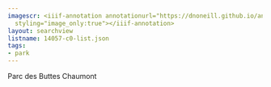 ```yaml
---
imagescr: <iiif-annotation annotationurl="https://dnoneill.github.io/annotate/annotations/14057-c0-001.json"
  styling="image_only:true"></iiif-annotation>
layout: searchview
listname: 14057-c0-list.json
tags:
- park
---
```

Parc des Buttes Chaumont
